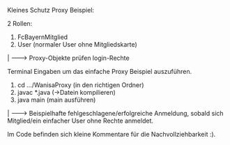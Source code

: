 Kleines Schutz Proxy Beispiel:

2 Rollen:
1. FcBayernMitglied
2. User (normaler User ohne Mitgliedskarte)

|
---> Proxy-Objekte prüfen login-Rechte

Terminal Eingaben um das einfache Proxy Beispiel auszuführen.

1. cd .../WanisaProxy (in den richtigen Ordner)
2. javac *.java (->Datein kompilieren)
3. java main (main ausführen)

|
---> Beispielhafte fehlgeschlagene/erfolgreiche Anmeldung, sobald sich Mitglied/ein einfacher User ohne Rechte anmeldet.

Im Code befinden sich kleine Kommentare für die Nachvollziehbarkeit :).
